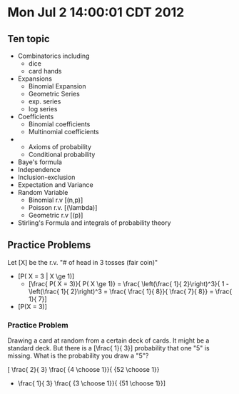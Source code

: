 # Mon Jul  2 14:00:01 CDT 2012

## Ten topic
* Combinatorics including 
  * dice
  * card hands
* Expansions
  * Binomial Expansion
  * Geometric Series
  * exp. series
  * log series
* Coefficients
  * Binomial coefficients
  * Multinomial coefficients
* 
  * Axioms of probability
  * Conditional probability
* Baye's formula
* Independence
* Inclusion-exclusion
* Expectation and Variance
* Random Variable
  * Binomial r.v \[(n,p)\]
  * Poisson r.v. \[(\lambda)\]
  * Geometric r.v \[(p)\]
* Stirling's Formula and integrals of probability theory


## Practice Problems
Let \[X\] be the r.v. "# of head in 3 tosses (fair coin)"

* \[P( X = 3 | X \ge 1)\]
  * \[\frac{ P( X = 3)}{ P( X \ge 1)} = \frac{ \left(\frac{ 1}{ 2}\right)^3}{ 1 - \left(\frac{ 1}{ 2}\right)^3 = \frac{ \frac{ 1}{ 8}}{ \frac{ 7}{ 8}} = \frac{ 1}{ 7}\]
* \[P(X = 3)\]

### Practice Problem
Drawing a card at random from a certain deck of cards. It might be a standard deck.
But there is a \[\frac{ 1}{ 3}\] probability that one "5" is missing.  What is the probability
you draw a "5"?

\[ \frac{ 2}{ 3} \frac{ {4 \choose 1}}{ {52 \choose 1}} 
+ \frac{ 1}{ 3} \frac{ {3 \choose 1}}{ {51 \choose 1}}\]